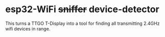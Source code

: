# esp32-WiFi ~~sniffer~~ device-detector

This turns a TTGO T-Display into a tool for finding all transmitting 2.4GHz wifi devices in range. 